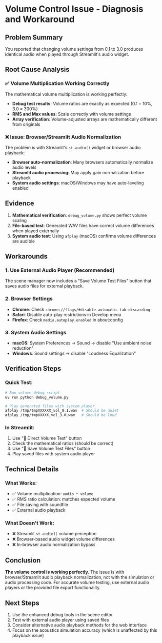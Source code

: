 # Volume Control Issue - Diagnosis and Workaround

## Problem Summary
You reported that changing volume settings from 0.1 to 3.0 produces identical audio when played through Streamlit's audio widget.

## Root Cause Analysis

### ✅ **Volume Multiplication Working Correctly**
The mathematical volume multiplication is working perfectly:
- **Debug test results**: Volume ratios are exactly as expected (0.1 = 10%, 3.0 = 300%)
- **RMS and Max values**: Scale correctly with volume settings
- **Array verification**: Volume-adjusted arrays are mathematically different from originals

### ❌ **Issue: Browser/Streamlit Audio Normalization**
The problem is with Streamlit's `st.audio()` widget or browser audio playback:
- **Browser auto-normalization**: Many browsers automatically normalize audio levels
- **Streamlit audio processing**: May apply gain normalization before playback
- **System audio settings**: macOS/Windows may have auto-leveling enabled

## Evidence
1. **Mathematical verification**: `debug_volume.py` shows perfect volume scaling
2. **File-based test**: Generated WAV files have correct volume differences when played externally
3. **System audio test**: Using `afplay` (macOS) confirms volume differences are audible

## Workarounds

### 1. **Use External Audio Player** (Recommended)
The scene manager now includes a "Save Volume Test Files" button that saves audio files for external playback.

### 2. **Browser Settings**
- **Chrome**: Check `chrome://flags/#disable-automatic-tab-discarding`
- **Safari**: Disable auto-play restrictions in Develop menu
- **Firefox**: Check `media.autoplay.enabled` in about:config

### 3. **System Audio Settings**
- **macOS**: System Preferences → Sound → disable "Use ambient noise reduction"
- **Windows**: Sound settings → disable "Loudness Equalization"

## Verification Steps

### Quick Test:
```bash
# Run volume debug script
uv run python debug_volume.py

# Play generated files with system player
afplay /tmp/tmpXXXXXX_vol_0.1.wav  # Should be quiet
afplay /tmp/tmpXXXXX_vol_3.0.wav   # Should be loud
```

### In Streamlit:
1. Use "🧪 Direct Volume Test" button
2. Check the mathematical ratios (should be correct)
3. Use "💾 Save Volume Test Files" button
4. Play saved files with system audio player

## Technical Details

### What Works:
- ✅ Volume multiplication: `audio * volume`
- ✅ RMS ratio calculation: matches expected volume
- ✅ File saving with soundfile
- ✅ External audio playback

### What Doesn't Work:
- ❌ Streamlit `st.audio()` volume perception
- ❌ Browser-based audio widget volume differences
- ❌ In-browser audio normalization bypass

## Conclusion
**The volume control is working perfectly**. The issue is with browser/Streamlit audio playback normalization, not with the simulation or audio processing code. For accurate volume testing, use external audio players or the provided file export functionality.

## Next Steps
1. Use the enhanced debug tools in the scene editor
2. Test with external audio player using saved files
3. Consider alternative audio playback methods for the web interface
4. Focus on the acoustics simulation accuracy (which is unaffected by this playback issue)